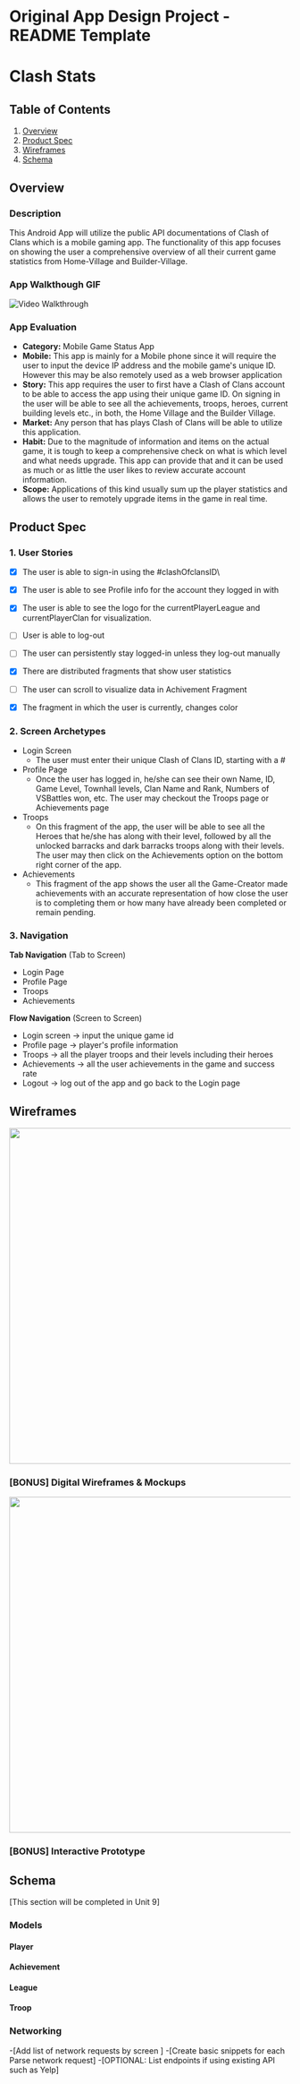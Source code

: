 Original App Design Project - README Template
===

# Clash Stats

## Table of Contents
1. [Overview](#Overview)
1. [Product Spec](#Product-Spec)
1. [Wireframes](#Wireframes)
2. [Schema](#Schema)

## Overview
### Description
This Android App will utilize the public API documentations of Clash of Clans which is a mobile gaming app. The functionality of this app focuses on showing the user a comprehensive overview of all their current game statistics from Home-Village and Builder-Village.  


### App Walkthough GIF

<img src="/Walkthrough/Unit_8.gif" title='Video Walkthrough' width='' alt='Video Walkthrough' />

### App Evaluation
- **Category:** Mobile Game Status App
- **Mobile:** This app is mainly for a Mobile phone since it will require the user to input the device IP address and the mobile game's unique ID. However this may be also remotely used as a web browser application
- **Story:** This app requires the user to first have a Clash of Clans account to be able to access the app using their unique game ID. On signing in the user will be able to see all the achievements, troops, heroes, current building levels etc., in both, the Home Village and the Builder Village.
- **Market:** Any person that has plays Clash of Clans will be able to utilize this application.
- **Habit:** Due to the magnitude of information and items on the actual game, it is tough to keep a comprehensive check on what is which level and what needs upgrade. This app can provide that and it can be used as much or as little the user likes to review accurate account information.
- **Scope:** Applications of this kind usually sum up the player statistics and allows the user to remotely upgrade items in the game in real time.

## Product Spec

### 1. User Stories
- [x] The user is able to sign-in using the #clashOfclansID\
- [x] The user is able to see Profile info for the account they logged in with
- [x] The user is able to see the logo for the currentPlayerLeague and currentPlayerClan for visualization. 
- [ ] User is able to log-out
- [ ] The user can persistently stay logged-in unless they log-out manually
- [x] There are distributed fragments that show user statistics
- [ ] The user can scroll to visualize data in Achivement Fragment
- [x] The fragment in which the user is currently, changes color


### 2. Screen Archetypes
* Login Screen
   * The user must enter their unique Clash of Clans ID, starting with a #
* Profile Page
   * Once the user has logged in, he/she can see their own Name, ID, Game Level, Townhall levels, Clan Name and Rank, Numbers of VSBattles won, etc. The user may checkout the Troops page or Achievements page
* Troops
   * On this fragment of the app, the user will be able to see all the Heroes that he/she has along with their level, followed by all the unlocked barracks and dark barracks troops along with their levels. The user may then click on the Achievements option on the bottom right corner of the app.
* Achievements
   * This fragment of the app shows the user all the Game-Creator made achievements with an accurate representation of how close the user is to completing them or how many have already been completed or remain pending. 

### 3. Navigation

**Tab Navigation** (Tab to Screen)
*  Login Page
*  Profile Page
*  Troops
*  Achievements

**Flow Navigation** (Screen to Screen)

* Login screen -> input the unique game id
* Profile page -> player's profile information 
* Troops -> all the player troops and their levels including their heroes
* Achievements -> all the user achievements in the game and success rate
* Logout -> log out of the app and go back to the Login page

## Wireframes
<img src="/Walkthrough/wireframes.jpg" width=600>

### [BONUS] Digital Wireframes & Mockups
<img src="/Walkthrough/digital_wireframe.png" width=600>

### [BONUS] Interactive Prototype

## Schema 
[This section will be completed in Unit 9]

### Models
#### Player

#### Achievement

#### League

#### Troop

### Networking
-[Add list of network requests by screen ]
-[Create basic snippets for each Parse network request]
-[OPTIONAL: List endpoints if using existing API such as Yelp]
